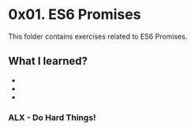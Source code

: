 # 0x01. ES6 Promises

This folder contains exercises related to ES6 Promises.

## What I learned?
- 
-
-

### ALX - Do Hard Things!